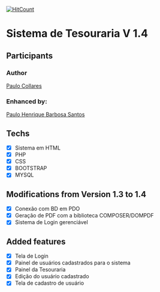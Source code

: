 [![HitCount](https://hits.dwyl.com/phprograming/sistema-de-tesouraria.svg)](https://hits.dwyl.com/phprograming/sistema-de-tesouraria)
# Sistema de Tesouraria V 1.4 

## Participants

### Author

[Paulo Collares](http://www.paulocollares.com.br/2013/06/sistema-simples-de-livro-caixa-em-php/)

### Enhanced by:

[Paulo Henrique Barbosa Santos](https://www.linkedin.com/in/paulo-henrique-barbosa/)

## Techs

- [x] Sistema em HTML
- [x] PHP
- [x] CSS
- [x] BOOTSTRAP
- [x] MYSQL

## Modifications from Version 1.3 to 1.4

* [x] Conexão com BD em PDO
* [x] Geração de PDF com a biblioteca COMPOSER/DOMPDF
* [x] Sistema de Login gerenciável

## Added features

* [x] Tela de Login
* [x] Painel de usuários cadastrados para o sistema
* [x] Painel da Tesouraria 
* [x] Edição do usuário cadastrado
* [x] Tela de cadastro de usuário
